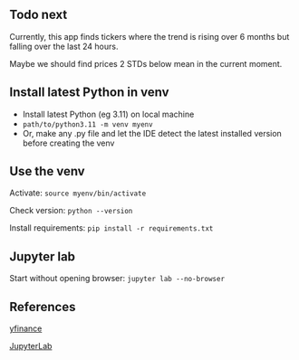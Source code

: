 ## Todo next

Currently, this app finds tickers where the trend is rising over 6 months but falling over the last 24 hours.

Maybe we should find prices 2 STDs below mean in the current moment.


## Install latest Python in venv

- Install latest Python (eg 3.11) on local machine
- `path/to/python3.11 -m venv myenv`
- Or, make any .py file and let the IDE detect the latest installed version before creating the venv

## Use the venv

Activate: `source myenv/bin/activate`

Check version: `python --version`

Install requirements: `pip install -r requirements.txt`

## Jupyter lab

Start without opening browser: `jupyter lab --no-browser`


## References

[yfinance](https://pypi.org/project/yfinance/)

[JupyterLab](https://jupyterlab.readthedocs.io)
